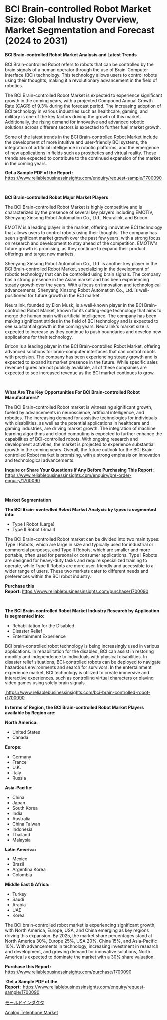 <p><h1>BCI Brain-controlled Robot Market Size: Global Industry Overview, Market Segmentation and Forecast (2024 to 2031)</h1></p><p><strong>BCI Brain-controlled Robot Market Analysis and Latest Trends</strong></p>
<p><p>BCI Brain-controlled Robot refers to robots that can be controlled by the brain signals of a human operator through the use of Brain-Computer Interface (BCI) technology. This technology allows users to control robots using their thoughts, making it a revolutionary advancement in the field of robotics.</p><p>The BCI Brain-controlled Robot Market is expected to experience significant growth in the coming years, with a projected Compound Annual Growth Rate (CAGR) of 9.3% during the forecast period. The increasing adoption of BCI technology in various industries such as healthcare, gaming, and military is one of the key factors driving the growth of this market. Additionally, the rising demand for innovative and advanced robotic solutions across different sectors is expected to further fuel market growth.</p><p>Some of the latest trends in the BCI Brain-controlled Robot Market include the development of more intuitive and user-friendly BCI systems, the integration of artificial intelligence in robotic platforms, and the emergence of new applications in fields such as prosthetics and virtual reality. These trends are expected to contribute to the continued expansion of the market in the coming years.</p></p>
<p><strong>Get a Sample PDF of the Report:&nbsp;</strong> <a href="https://www.reliablebusinessinsights.com/enquiry/request-sample/1700090">https://www.reliablebusinessinsights.com/enquiry/request-sample/1700090</a></p>
<p>&nbsp;</p>
<p><strong>BCI Brain-controlled Robot Major Market Players</strong></p>
<p><p>The BCI Brain-controlled Robot Market is highly competitive and is characterized by the presence of several key players including EMOTIV, Shenyang Xinsong Robot Automation Co., Ltd., Neuralink, and Bricon. </p><p>EMOTIV is a leading player in the market, offering innovative BCI technology that allows users to control robots using their thoughts. The company has seen significant market growth over the past few years, with a strong focus on research and development to stay ahead of the competition. EMOTIV's future growth is promising, as they continue to expand their product offerings and target new markets.</p><p>Shenyang Xinsong Robot Automation Co., Ltd. is another key player in the BCI Brain-controlled Robot Market, specializing in the development of robotic technology that can be controlled using brain signals. The company has a strong presence in the Asian market and has been experiencing steady growth over the years. With a focus on innovation and technological advancements, Shenyang Xinsong Robot Automation Co., Ltd. is well-positioned for future growth in the BCI market.</p><p>Neuralink, founded by Elon Musk, is a well-known player in the BCI Brain-controlled Robot Market, known for its cutting-edge technology that aims to merge the human brain with artificial intelligence. The company has been making significant strides in the field of BCI technology and is expected to see substantial growth in the coming years. Neuralink's market size is expected to increase as they continue to push boundaries and develop new applications for their technology.</p><p>Bricon is a leading player in the BCI Brain-controlled Robot Market, offering advanced solutions for brain-computer interfaces that can control robots with precision. The company has been experiencing steady growth and is expected to expand its market presence in the future. While specific sales revenue figures are not publicly available, all of these companies are expected to see increased revenue as the BCI market continues to grow.</p></p>
<p>&nbsp;</p>
<p><strong>What Are The Key Opportunities For BCI Brain-controlled Robot Manufacturers?</strong></p>
<p><p>The BCI Brain-controlled Robot market is witnessing significant growth, fueled by advancements in neuroscience, artificial intelligence, and robotics. The increasing demand for assistive technologies for individuals with disabilities, as well as the potential applications in healthcare and gaming industries, are driving market growth. The integration of machine learning algorithms and cloud computing is expected to further enhance the capabilities of BCI-controlled robots. With ongoing research and development activities, the market is projected to experience substantial growth in the coming years. Overall, the future outlook for the BCI Brain-controlled Robot market is promising, with a strong emphasis on innovation and technological advancements.</p></p>
<p><strong>Inquire or Share Your Questions If Any Before Purchasing This Report:</strong> <a href="https://www.reliablebusinessinsights.com/enquiry/pre-order-enquiry/1700090">https://www.reliablebusinessinsights.com/enquiry/pre-order-enquiry/1700090</a></p>
<p>&nbsp;</p>
<p><strong>Market Segmentation</strong></p>
<p><strong>The BCI Brain-controlled Robot Market Analysis by types is segmented into:</strong></p>
<p><ul><li>Type I Robot (Large)</li><li>Type II Robot (Small)</li></ul></p>
<p><p>The BCI Brain-controlled Robot market can be divided into two main types: Type I Robots, which are large in size and typically used for industrial or commercial purposes, and Type II Robots, which are smaller and more portable, often used for personal or consumer applications. Type I Robots are designed for heavy-duty tasks and require specialized training to operate, while Type II Robots are more user-friendly and accessible to a wider range of users. These two markets cater to different needs and preferences within the BCI robot industry.</p></p>
<p><strong>Purchase this Report:&nbsp;</strong><a href="https://www.reliablebusinessinsights.com/purchase/1700090">https://www.reliablebusinessinsights.com/purchase/1700090</a></p>
<p>&nbsp;</p>
<p><strong>The BCI Brain-controlled Robot Market Industry Research by Application is segmented into:</strong></p>
<p><ul><li>Rehabilitation for the Disabled</li><li>Disaster Relief</li><li>Entertainment Experience</li></ul></p>
<p><p>BCI brain-controlled robot technology is being increasingly used in various applications. In rehabilitation for the disabled, BCI can assist in restoring mobility and independence to individuals with physical disabilities. In disaster relief situations, BCI-controlled robots can be deployed to navigate hazardous environments and search for survivors. In the entertainment experience market, BCI technology is utilized to create immersive and interactive experiences, such as controlling virtual characters or playing video games using solely brain signals.</p></p>
<p><a href="https://www.reliablebusinessinsights.com/bci-brain-controlled-robot-r1700090">&nbsp;https://www.reliablebusinessinsights.com/bci-brain-controlled-robot-r1700090</a></p>
<p><strong>In terms of Region, the BCI Brain-controlled Robot Market Players available by Region are:</strong></p>
<p>
    <p> <strong> North America: </strong>
        <ul>
            <li>United States</li>
            <li>Canada</li>
        </ul>
        </p> 
    <p> <strong> Europe: </strong>
        <ul>
            <li>Germany</li>
            <li>France</li>
            <li>U.K.</li>
            <li>Italy</li>
            <li>Russia</li>
        </ul>
        </p> 
    <p> <strong> Asia-Pacific: </strong>
        <ul>
            <li>China</li>
            <li>Japan</li>
            <li>South Korea</li>
            <li>India</li>
            <li>Australia</li>
            <li>China Taiwan</li>
            <li>Indonesia</li>
            <li>Thailand</li>
            <li>Malaysia</li>
        </ul>
        </p> 
    <p> <strong> Latin America: </strong>
        <ul>
            <li>Mexico</li>
            <li>Brazil</li>
            <li>Argentina Korea</li>
            <li>Colombia</li>
        </ul>
        </p> 
    <p> <strong> Middle East & Africa: </strong>
        <ul>
            <li>Turkey</li>
            <li>Saudi</li>
            <li>Arabia</li>
            <li>UAE</li>
            <li>Korea</li>
        </ul>
    </p>
    </p>
<p><p>The BCI brain-controlled robot market is experiencing significant growth, with North America, Europe, USA, and China emerging as key regions driving this expansion. By 2025, the market share percentages stand at North America 30%, Europe 25%, USA 20%, China 15%, and Asia-Pacific 10%. With advancements in technology, increasing investment in research and development, and growing demand for innovative solutions, North America is expected to dominate the market with a 30% share valuation.</p></p>
<p><strong>Purchase this Report: </strong><a href="https://www.reliablebusinessinsights.com/purchase/1700090">https://www.reliablebusinessinsights.com/purchase/1700090</a></p>
<p>&nbsp;<strong>Get a Sample PDF of the Report:&nbsp;&nbsp;</strong><a href="https://www.reliablebusinessinsights.com/enquiry/request-sample/1700090">https://www.reliablebusinessinsights.com/enquiry/request-sample/1700090</a></p>
<p><strong></strong></p>
<p><p><a href="https://github.com/LeoraEber/Market-Research-Report-List-1/blob/main/3111188123881.md">モールドインダクタ</a></p><p><a href="https://view.publitas.com/reportprime-1/analog-telephone-market-size-share-analysis-growth-trends-forecasts-2024-2031/">Analog Telephone Market</a></p></p>